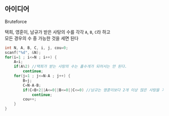 ## 아이디어
Bruteforce  
  
택희, 영훈이, 남규가 받은 사탕의 수를 각각 `A`, `B`, `C`라 하고  
모든 경우의 수 중 가능한 것을 세면 된다
```c
int N, A, B, C, i, j, cou=0;
scanf("%d", &N);
for(i=1 ; i<=N ; i++) {
	A=i;
	if(A%2) //택희가 받는 사탕의 수는 홀수개가 되어서는 안 된다.
		continue;
	for(j=1 ; j<=N-A ; j++) {
		B=j;
		C=N-A-B;
		if(C<B+2||A<=0||B<=0||C<=0) //남규는 영훈이보다 2개 이상 많은 사탕을 가져야 한다. 셋 중 사탕을 0개 받는 사람은 없어야 한다.
			continue;
		cou++;
	}
}
```
